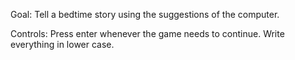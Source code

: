 Goal:
Tell a bedtime story using the suggestions of the computer.

Controls:
Press enter whenever the game needs to continue. Write everything in lower case.
